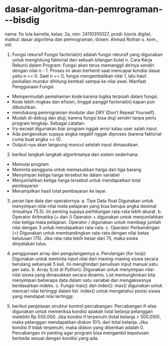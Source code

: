 # dasar-algoritma-dan-pemrograman---bisdig
nama: fio lola karmila, kelas: 2a, nim: 24110310027, prodi: bisnis digital, matkul: dasar algoritma dan pemrograman, dosen: Ahmad Roihan s. kom., mti. 
1. Fungsi rekursif
Fungsi factorial(n) adalah fungsi rekursif yang digunakan untuk menghitung faktorial dari sebuah bilangan bulat n. Cara Kerja Rekursi dalam Program:
Fungsi akan terus memanggil dirinya sendiri dengan nilai n - 1.
Proses ini akan berhenti saat mencapai kondisi dasar yaitu n == 0.
Saat n == 0, fungsi mengembalikan nilai 1, lalu hasil perkalian mundur dihitung kembali sampai ke nilai awal.
Manfaat Penggunaan Fungsi:
- Mempermudah pemahaman kode karena logika terpisah dalam fungsi.
- Kode lebih ringkas dan efisien, tinggal panggil factorial(n) kapan pun dibutuhkan.
- mendukung pemrograman modular dan DRY (Don’t Repeat Yourself).
- Mudah di-debug dan diuji, karena fungsi bisa diuji sendiri tanpa perlu program lengkap.
Sebagai catatan:
- try-except digunakan biar program nggak error kalau user salah input.
- Ada pengecekan supaya angka negatif nggak diproses (karena faktorial cuma buat angka >= 0).
- Output-nya akan langsung muncul setelah input dimasukkan.

2. berikut langkah langkah algoritmanya dari sistem sederhana:
- Memulai program
- Meminta pengguna untuk memasukkan harga dari tiga barang
- Menyimpan ketiga harga tersebut ke dalam variabel
- Menjumlahkan ketiga harga tersebut untuk mendapatkan total pembayaran
- Menampilkan hasil total pembayaran ke layar.

3. peran tipe data dan operatornya:
a. Tipe Data float
Digunakan untuk menyimpan nilai-nilai mata pelajaran yang bisa berupa angka desimal (misalnya 75.5). Ini penting supaya perhitungan rata-rata lebih akurat.
b. Operator Aritmatika (+ dan /)
Operator + digunakan untuk menjumlahkan nilai ketiga mata pelajaran. Operator / digunakan untuk membagi jumlah nilai dengan 3 untuk mendapatkan rata-rata.
c. Operator Perbandingan (>)
Digunakan untuk membandingkan rata-rata dengan nilai batas kelulusan (75). Jika rata-rata lebih besar dari 75, maka siswa dinyatakan lulus.

4. penggunaan array dan pengulangannya
a. Perulangan (for loop):
Digunakan untuk meminta input nilai dari masing-masing siswa secara berulang sebanyak 5 kali. Ini menghindari penulisan input manual satu per satu.
b. Array (List di Python):
Digunakan untuk menyimpan nilai-nilai siswa yang dimasukkan secara dinamis. List memungkinkan kita menyimpan beberapa data dalam satu variabel dan mengaksesnya berdasarkan indeks.
c. Fungsi max() dan index():
max() digunakan untuk mencari nilai tertinggi dalam list. index() untuk mengetahui posisi siswa yang mendapat nilai tertinggi.

5. berikut penjelasan struktur kontrol percabangan:
Percabangan if-else digunakan untuk memeriksa kondisi apakah total belanja pelanggan melebihi Rp 500.000. Jika kondisi if terpenuhi (total belanja > 500.000), maka pelanggan mendapatkan diskon 10% dari total belanja. Jika kondisi if tidak terpenuhi, maka diskon yang diberikan adalah 0. Percabangan ini penting agar program bisa mengambil keputusan berbeda sesuai dengan kondisi yang ada.
